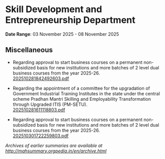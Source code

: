 # Skill Development and Entrepreneurship Department

**Date Range**: 03 November 2025 - 08 November 2025


## Miscellaneous
- Regarding approval to start business courses on a permanent non-subsidized basis for new institutions and more batches of 2 level dual business courses from the year 2025-26.\
  [202510281842492603.pdf](https://gr.maharashtra.gov.in/Site/Upload/Government%20Resolutions/English/202510281842492603.pdf)

- Regarding the appointment of a committee for the upgradation of Government Industrial Training Institutes in the state under the central scheme Pradhan Mantri Skilling and Employability Transformation through Upgraded ITIS (PM-SETU).\
  [202510281611118803.pdf](https://gr.maharashtra.gov.in/Site/Upload/Government%20Resolutions/English/202510281611118803.pdf)

- Regarding approval to start business courses on a permanent non-subsidized basis for new institutions and more batches of 2 level dual business courses from the year 2025-26.\
  [202510301722259803.pdf](https://gr.maharashtra.gov.in/Site/Upload/Government%20Resolutions/English/202510301722259803.pdf)


*Archives of earlier summaries are available at http://mahsummary.orgpedia.in/en/archive.html*